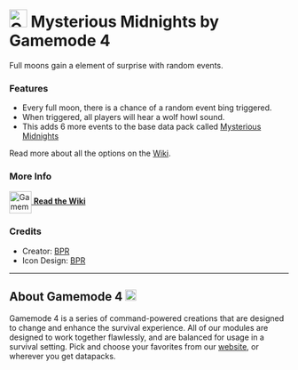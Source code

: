 # <img src="https://raw.githubusercontent.com/Gamemode4Dev/GM4_Datapacks/master/base/images/gm4_logo.png" alt="GM4 Logo" width="32" /> Mysterious Midnights by Gamemode 4<!--$pmc:delete-->

Full moons gain a element of surprise with random events.<!--$pmc:headerSize-->

### Features
- Every full moon, there is a chance of a random event bing triggered.
- When triggered, all players will hear a wolf howl sound.
- This adds 6 more events to the base data pack called [Mysterious Midnights](https://gm4.co/modules/mysterious-midnights)<!--$dynamicLink:gm4_mysterious_midnights-->

Read more about all the options on the [Wiki](https://wiki.gm4.co/Mysterious_Midnights/Midnight_Menaces).

### More Info
[<img src="https://raw.githubusercontent.com/Gamemode4Dev/GM4_Datapacks/master/base/images/gm4_wiki_logo.png" alt="Gamemode 4 Wiki Logo" width="40" align="center"/> **Read the Wiki**](https://wiki.gm4.co/wiki/Mysterious_Midnights/Midnight_Menaces)

### Credits
- Creator: [BPR](https://bsky.app/profile/bpr02.com)
- Icon Design: [BPR](https://bsky.app/profile/bpr02.com)

---
## About Gamemode 4 <img src="https://raw.githubusercontent.com/Gamemode4Dev/GM4_Datapacks/master/base/images/gm4_logo.png" alt="Gamemode 4 Logo" width="20"/>
Gamemode 4 is a series of command-powered creations that are designed to change and enhance the survival experience. All of our modules are designed to work together flawlessly, and are balanced for usage in a survival setting. Pick and choose your favorites from our [website](https://gm4.co), or wherever you get datapacks.